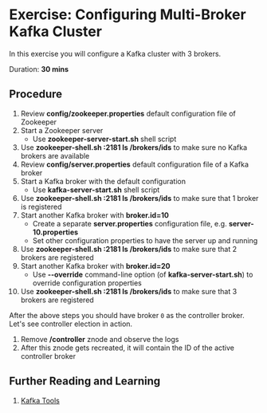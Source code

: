 # Exercise: Configuring Multi-Broker Kafka Cluster

In this exercise you will configure a Kafka cluster with 3 brokers.

Duration: **30 mins**

## Procedure

1. Review **config/zookeeper.properties** default configuration file of Zookeeper
1. Start a Zookeeper server
    * Use **zookeeper-server-start.sh** shell script
1. Use **zookeeper-shell.sh :2181 ls /brokers/ids** to make sure no Kafka brokers are available
1. Review **config/server.properties** default configuration file of a Kafka broker
1. Start a Kafka broker with the default configuration
    * Use **kafka-server-start.sh** shell script
1. Use **zookeeper-shell.sh :2181 ls /brokers/ids** to make sure that 1 broker is registered
1. Start another Kafka broker with **broker.id=10**
    * Create a separate **server.properties** configuration file, e.g. **server-10.properties**
    * Set other configuration properties to have the server up and running
1. Use **zookeeper-shell.sh :2181 ls /brokers/ids** to make sure that 2 brokers are registered
1. Start another Kafka broker with **broker.id=20**
    * Use **--override** command-line option (of **kafka-server-start.sh**) to override configuration properties
1. Use **zookeeper-shell.sh :2181 ls /brokers/ids** to make sure that 3 brokers are registered

After the above steps you should have broker `0` as the controller broker. Let's see controller election in action.

1. Remove **/controller** znode and observe the logs
2. After this znode gets recreated, it will contain the ID of the active controller broker

## Further Reading and Learning

1. [Kafka Tools](https://jaceklaskowski.gitbooks.io/apache-kafka/content/kafka-tools.html)
